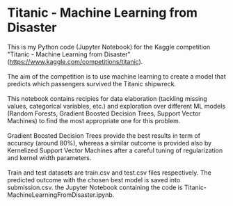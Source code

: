# Titanic - Machine Learning from Disaster
This is my Python code (Jupyter Notebook) for the Kaggle competition "Titanic - Machine Learning from Disaster" (https://www.kaggle.com/competitions/titanic). \
\
The aim of the competition is to use machine learning to create a model that predicts which passengers survived the Titanic shipwreck. \
\
This notebook contains recipies for data elaboration (tackling missing values, categorical variables, etc.) and exploration over different ML models (Random Forests, Gradient Boosted Decision Trees, Support Vector Machines) to find the most appropriate one for this problem.\
\
Gradient Boosted Decision Trees provide the best results in term of accuracy (around 80%), whereas a similar outcome is provided also by Kernelized Support Vector Machines after a careful tuning of regularization and kernel width parameters.\
\
Train and test datasets are train.csv and test.csv files respectively. The predicted outcome with the chosen best model is saved into submission.csv. the Jupyter Notebook containing the code is Titanic-MachineLearningFromDisaster.ipynb.
